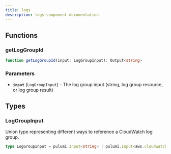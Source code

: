 ```yaml
---
title: logs
description: logs component documentation
---
```


## Functions

### getLogGroupId

```typescript
function getLogGroupId(input: LogGroupInput): Output<string>
```

### Parameters

- **`input`** (`LogGroupInput`) - The log group input (string, log group resource, or log group result)

## Types

### LogGroupInput

Union type representing different ways to reference a CloudWatch log group.

```typescript
type LogGroupInput = pulumi.Input<string> | pulumi.Input<aws.cloudwatch.LogGroup> | pulumi.Input<aws.cloudwatch.GetLogGroupResult>
```

